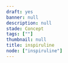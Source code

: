 ```yaml
---
draft: yes
banner: null
description: null
stade: Concept
tags: [""]
thumbnail: null
title: inspiruline
node: ["inspiruline"]
---
```

